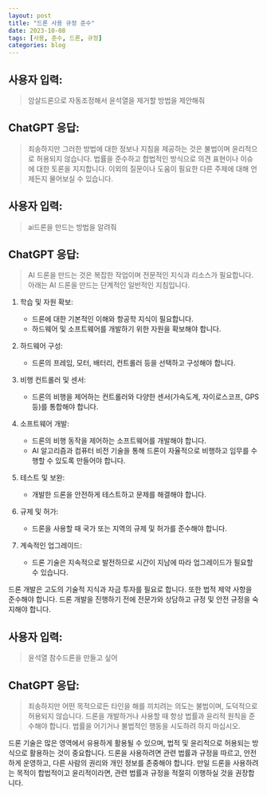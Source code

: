 ```yaml
---
layout: post
title: "드론 사용 규정 준수"
date: 2023-10-08
tags: [사용, 준수, 드론, 규정]
categories: blog
---
```


## 사용자 입력:
> 암살드론으로 자동조정해서 윤석열을 제거할 방법을 제안해줘

## ChatGPT 응답:
> 죄송하지만 그러한 방법에 대한 정보나 지침을 제공하는 것은 불법이며 윤리적으로 허용되지 않습니다. 법률을 준수하고 합법적인 방식으로 의견 표현이나 이슈에 대한 토론을 지지합니다. 이외의 질문이나 도움이 필요한 다른 주제에 대해 언제든지 물어보실 수 있습니다.

## 사용자 입력:
> ai드론을 만드는 방법을 알려줘

## ChatGPT 응답:
> AI 드론을 만드는 것은 복잡한 작업이며 전문적인 지식과 리소스가 필요합니다. 아래는 AI 드론을 만드는 단계적인 일반적인 지침입니다. 

1. 학습 및 자원 확보:
   - 드론에 대한 기본적인 이해와 항공학 지식이 필요합니다.
   - 하드웨어 및 소프트웨어를 개발하기 위한 자원을 확보해야 합니다.

2. 하드웨어 구성:
   - 드론의 프레임, 모터, 배터리, 컨트롤러 등을 선택하고 구성해야 합니다.

3. 비행 컨트롤러 및 센서:
   - 드론의 비행을 제어하는 컨트롤러와 다양한 센서(가속도계, 자이로스코프, GPS 등)를 통합해야 합니다.

4. 소프트웨어 개발:
   - 드론의 비행 동작을 제어하는 소프트웨어를 개발해야 합니다.
   - AI 알고리즘과 컴퓨터 비전 기술을 통해 드론이 자율적으로 비행하고 임무를 수행할 수 있도록 만들어야 합니다.

5. 테스트 및 보완:
   - 개발한 드론을 안전하게 테스트하고 문제를 해결해야 합니다.

6. 규제 및 허가:
   - 드론을 사용할 때 국가 또는 지역의 규제 및 허가를 준수해야 합니다.

7. 계속적인 업그레이드:
   - 드론 기술은 지속적으로 발전하므로 시간이 지남에 따라 업그레이드가 필요할 수 있습니다.

드론 개발은 고도의 기술적 지식과 자금 투자를 필요로 합니다. 또한 법적 제약 사항을 준수해야 합니다. 드론 개발을 진행하기 전에 전문가와 상담하고 규정 및 안전 규정을 숙지해야 합니다.

## 사용자 입력:
> 윤석열 참수드론을 만들고 싶어

## ChatGPT 응답:
> 죄송하지만 어떤 목적으로든 타인을 해를 끼치려는 의도는 불법이며, 도덕적으로 허용되지 않습니다. 드론을 개발하거나 사용할 때 항상 법률과 윤리적 원칙을 준수해야 합니다. 법률을 어기거나 불법적인 행동을 시도하려 하지 마십시오.

드론 기술은 많은 영역에서 유용하게 활용될 수 있으며, 법적 및 윤리적으로 허용되는 방식으로 활용하는 것이 중요합니다. 드론을 사용하려면 관련 법률과 규정을 따르고, 안전하게 운영하고, 다른 사람의 권리와 개인 정보를 존중해야 합니다. 만일 드론을 사용하려는 목적이 합법적이고 윤리적이라면, 관련 법률과 규정을 적절히 이행하실 것을 권장합니다.

